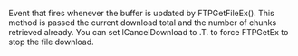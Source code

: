 ﻿Event that fires whenever the buffer is updated by FTPGetFileEx(). This method is passed the current download total and the number of chunks retrieved already. You can set lCancelDownload to .T. to force FTPGetEx to stop the file download.